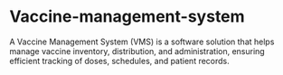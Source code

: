 # Vaccine-management-system
A Vaccine Management System (VMS) is a software solution that helps manage vaccine inventory, distribution, and administration, ensuring efficient tracking of doses, schedules, and patient records.
